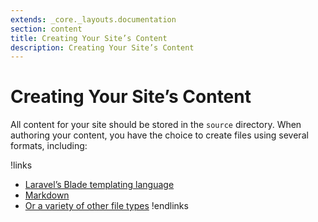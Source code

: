 ```yaml
---
extends: _core._layouts.documentation
section: content
title: Creating Your Site’s Content
description: Creating Your Site’s Content
---
```


# Creating Your Site’s Content
All content for your site should be stored in the `source` directory. When authoring your content, you have the choice to create files using several formats, including:


!links
- [Laravel’s Blade templating language](content-blade/)
- [Markdown](content-markdown/)
- [Or a variety of other file types](content-other-file-types/)
!endlinks

